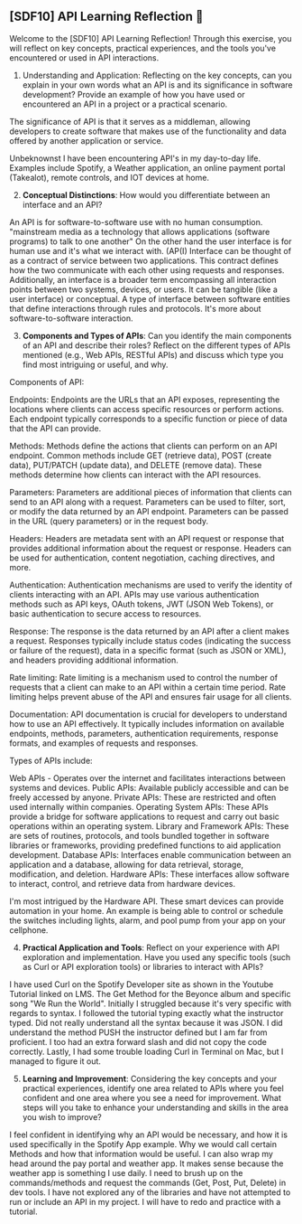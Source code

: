 ## [SDF10] API Learning Reflection 🧠

Welcome to the [SDF10] API Learning Reflection! Through this exercise, you will reflect on key concepts, practical experiences, and the tools you've encountered or used in API interactions.

1. Understanding and Application: Reflecting on the key concepts, can you explain in your own words what an API is and its significance in software development? Provide an example of how you have used or encountered an API in a project or a practical scenario.
  

The significance of API is that it serves as a middleman, allowing developers to create software that makes use of the functionality and data offered by another application or service. 

Unbeknownst I have been encountering API's in my day-to-day life. Examples include Spotify, a Weather application, an online payment portal (Takealot), remote controls, and IOT devices at home.    

 2. **Conceptual Distinctions**: How would you differentiate between an interface and an API?

An API is for software-to-software use with no human consumption. "mainstream media as a technology that allows applications (software programs) to talk to one another"  On the other hand the user interface is for human use and it's what we interact with.  (AP(I) Interface can be thought of as a contract of service between two applications. This contract defines how the two communicate with each other using requests and responses. Additionally, an interface is a broader term encompassing all interaction points between two systems, devices, or users. It can be tangible (like a user interface) or conceptual. A type of interface between software entities that define interactions through rules and protocols. It's more about software-to-software interaction.

3. **Components and Types of APIs**: Can you identify the main components of an API and describe their roles? Reflect on the different types of APIs mentioned (e.g., Web APIs, RESTful APIs) and discuss which type you find most intriguing or useful, and why.

Components of API:

Endpoints: Endpoints are the URLs that an API exposes, representing the locations where clients can access specific resources or perform actions. Each endpoint typically corresponds to a specific function or piece of data that the API can provide.

Methods: Methods define the actions that clients can perform on an API endpoint. Common methods include GET (retrieve data), POST (create data), PUT/PATCH (update data), and DELETE (remove data). These methods determine how clients can interact with the API resources.

Parameters: Parameters are additional pieces of information that clients can send to an API along with a request. Parameters can be used to filter, sort, or modify the data returned by an API endpoint. Parameters can be passed in the URL (query parameters) or in the request body.

Headers: Headers are metadata sent with an API request or response that provides additional information about the request or response. Headers can be used for authentication, content negotiation, caching directives, and more.

Authentication: Authentication mechanisms are used to verify the identity of clients interacting with an API. APIs may use various authentication methods such as API keys, OAuth tokens, JWT (JSON Web Tokens), or basic authentication to secure access to resources.

Response: The response is the data returned by an API after a client makes a request. Responses typically include status codes (indicating the success or failure of the request), data in a specific format (such as JSON or XML), and headers providing additional information.

Rate limiting: Rate limiting is a mechanism used to control the number of requests that a client can make to an API within a certain time period. Rate limiting helps prevent abuse of the API and ensures fair usage for all clients.

Documentation: API documentation is crucial for developers to understand how to use an API effectively. It typically includes information on available endpoints, methods, parameters, authentication requirements, response formats, and examples of requests and responses.


Types of APIs include:

Web APIs - Operates over the internet and facilitates interactions between systems and devices. 
Public APIs: Available publicly accessible and can be freely accessed by anyone.
Private APIs: These are restricted and often used internally within companies. 
Operating System APIs: These APIs provide a bridge for software applications to request and carry out basic operations within an operating system.
Library and Framework APIs: These are sets of routines, protocols, and tools bundled together in software libraries or frameworks, providing predefined functions to aid application development.
Database APIs: Interfaces enable communication between an application and a database, allowing for data retrieval, storage, modification, and deletion.
Hardware APIs: These interfaces allow software to interact, control, and retrieve data from hardware devices.

I'm most intrigued by the Hardware API. These smart devices can provide automation in your home. An example is being able to control or schedule the switches including lights, alarm, and pool pump from your app on your cellphone. 


4. **Practical Application and Tools**: Reflect on your experience with API exploration and implementation. Have you used any specific tools (such as Curl or API exploration tools) or libraries to interact with APIs? 

I have used Curl on the Spotify Developer site as shown in the Youtube Tutorial linked on LMS. The Get Method for the Beyonce album and specific song "We Run the World". Initially I  struggled because it's very specific with regards to syntax. I followed the tutorial typing exactly what the instructor typed. Did not really understand all the syntax because it was JSON. I did understand the method PUSH the instructor defined but I am far from proficient. I too had an extra forward slash and did not copy the code correctly.  Lastly, I had some trouble loading Curl in Terminal on Mac, but I managed to figure it out.

5. **Learning and Improvement**: Considering the key concepts and your practical experiences, identify one area related to APIs where you feel confident and one area where you see a need for improvement. What steps will you take to enhance your understanding and skills in the area you wish to improve?

I feel confident in identifying why an API would be necessary, and how it is used specifically in the Spotify App example. Why we would call certain Methods and how that information would be useful. I can also wrap my head around the pay portal and weather app. It makes sense because the weather app is something I use daily. I need to brush up on the commands/methods and request the commands (Get, Post, Put, Delete) in dev tools. I have not explored any of the libraries and have not attempted to run or include an API in my project. I will have to redo and practice with a tutorial. 
